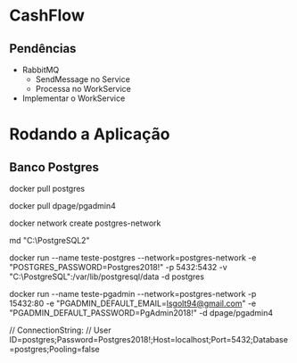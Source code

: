 # CashFlow
## Pendências
- RabbitMQ
  - SendMessage no Service
  - Processa no WorkService
- Implementar o WorkService


# Rodando a Aplicação

## Banco Postgres

docker pull postgres

docker pull dpage/pgadmin4

docker network create postgres-network

md "C:\PostgreSQL2"

docker run --name teste-postgres --network=postgres-network -e "POSTGRES_PASSWORD=Postgres2018!" -p 5432:5432 -v "C:\PostgreSQL":/var/lib/postgresql/data -d postgres

docker run --name teste-pgadmin --network=postgres-network -p 15432:80 -e "PGADMIN_DEFAULT_EMAIL=lsgolt94@gmail.com" -e "PGADMIN_DEFAULT_PASSWORD=PgAdmin2018!" -d dpage/pgadmin4

// ConnectionString:
//      User ID=postgres;Password=Postgres2018!;Host=localhost;Port=5432;Database=postgres;Pooling=false